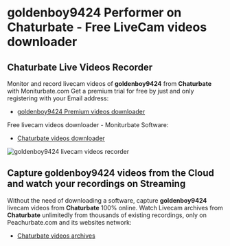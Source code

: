 # goldenboy9424 Performer on Chaturbate - Free LiveCam videos downloader

## Chaturbate Live Videos Recorder

Monitor and record livecam videos of **goldenboy9424** from **Chaturbate** with Moniturbate.com
Get a premium trial for free by just and only registering with your Email address:
* [goldenboy9424 Premium videos downloader](https://moniturbate.com/request-demo-licence-key.html)

Free livecam videos downloader - Moniturbate Software:
* [Chaturbate videos downloader](https://moniturbate.com/moniturbate-download-software.html)

![goldenboy9424 livecam videos recorder](https://peachurnet.com/templates/moniturbate-software.png)


## Capture goldenboy9424 videos from the Cloud and watch your recordings on Streaming

Without the need of downloading a software, capture **goldenboy9424** livecam videos from **Chaturbate** 100% online.
Watch Livecam archives from **Chaturbate** unlimitedly from thousands of existing recordings, only on Peachurbate.com and its websites network:
* [Chaturbate videos archives](https://peachurnet.com/)